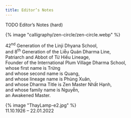 ```yaml
---
title: Editor’s Notes
---
```


<p>TODO Editor’s Notes (hard)</p>


<div id="zen-circle-page">
    {% image "calligraphy/zen-circle/zen-circle.webp" %}
</div>

<div id="thays-full-title-page">
<p>42<sup>nd</sup> Generation of the Linji Dhyana School,<br/>and 8<sup>th</sup> Generation of the Liễu Quán Dharma Line,<br/>Patriarch and Abbot of Từ Hiếu Lineage,<br/>Founder of the International Plum Village Dharma School,<br/>whose first name is Trừng<br/> and whose second name is Quang,<br/>and whose lineage name is Phùng Xuân,<br/>and whose Dharma Title is Zen Master Nhất Hạnh,<br/>and whose family name is Nguyễn,<br/>an Awakened Master.</p>
</div>

<div id="thays-portrait-page">
    {% image "ThayLamp-e2.jpg" %}
    <div>11.10.1926 – 22.01.2022</div>
</div>
